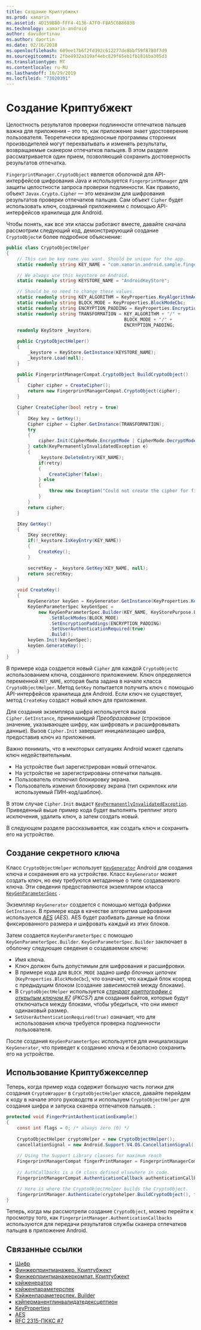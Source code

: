 ```yaml
---
title: Создание Криптубжект
ms.prod: xamarin
ms.assetid: 4D159B80-FFF4-4136-A7F0-F8A5C6B86838
ms.technology: xamarin-android
author: davidortinau
ms.author: daortin
ms.date: 02/16/2018
ms.openlocfilehash: 609ee17b6f2fd392c612277de8bbf59f8780f7d9
ms.sourcegitcommit: 2fbe4932a319af4ebc829f65eb1fb1816ba305d3
ms.translationtype: MT
ms.contentlocale: ru-RU
ms.lasthandoff: 10/29/2019
ms.locfileid: "73020391"
---
```

# <a name="creating-a-cryptoobject"></a>Создание Криптубжект

Целостность результатов проверки подлинности отпечатков пальцев важна для приложения &ndash; это то, как приложение знает удостоверение пользователя. Теоретически вредоносные программы сторонних производителей могут перехватывать и изменять результаты, возвращаемые сканером отпечатков пальцев. В этом разделе рассматривается один прием, позволяющий сохранить достоверность результатов отпечатка. 

`FingerprintManager.CryptoObject` является оболочкой для API-интерфейсов шифрования Java и используется `FingerprintManager` для защиты целостности запроса проверки подлинности. Как правило, объект `Javax.Crypto.Cipher` — это механизм для шифрования результатов проверки отпечатков пальцев. Сам объект `Cipher` будет использовать ключ, созданный приложением с помощью API-интерфейсов хранилища для Android.

Чтобы понять, как все эти классы работают вместе, давайте сначала рассмотрим следующий код, демонстрирующий создание `CryptoObject`и более подробное объяснение:

```csharp
public class CryptoObjectHelper
{
    // This can be key name you want. Should be unique for the app.
    static readonly string KEY_NAME = "com.xamarin.android.sample.fingerprint_authentication_key";

    // We always use this keystore on Android.
    static readonly string KEYSTORE_NAME = "AndroidKeyStore";

    // Should be no need to change these values.
    static readonly string KEY_ALGORITHM = KeyProperties.KeyAlgorithmAes;
    static readonly string BLOCK_MODE = KeyProperties.BlockModeCbc;
    static readonly string ENCRYPTION_PADDING = KeyProperties.EncryptionPaddingPkcs7;
    static readonly string TRANSFORMATION = KEY_ALGORITHM + "/" +
                                            BLOCK_MODE + "/" +
                                            ENCRYPTION_PADDING;
    readonly KeyStore _keystore;

    public CryptoObjectHelper()
    {
        _keystore = KeyStore.GetInstance(KEYSTORE_NAME);
        _keystore.Load(null);
    }

    public FingerprintManagerCompat.CryptoObject BuildCryptoObject()
    {
        Cipher cipher = CreateCipher();
        return new FingerprintManagerCompat.CryptoObject(cipher);
    }

    Cipher CreateCipher(bool retry = true)
    {
        IKey key = GetKey();
        Cipher cipher = Cipher.GetInstance(TRANSFORMATION);
        try
        {
            cipher.Init(CipherMode.EncryptMode | CipherMode.DecryptMode, key);
        } catch(KeyPermanentlyInvalidatedException e)
        {
            _keystore.DeleteEntry(KEY_NAME);
            if(retry)
            {
                CreateCipher(false);
            } else
            {
                throw new Exception("Could not create the cipher for fingerprint authentication.", e);
            }
        }
        return cipher;
    }

    IKey GetKey()
    {
        IKey secretKey;
        if(!_keystore.IsKeyEntry(KEY_NAME))
        {
            CreateKey();
        }

        secretKey = _keystore.GetKey(KEY_NAME, null);
        return secretKey;
    }

    void CreateKey()
    {
        KeyGenerator keyGen = KeyGenerator.GetInstance(KeyProperties.KeyAlgorithmAes, KEYSTORE_NAME);
        KeyGenParameterSpec keyGenSpec =
            new KeyGenParameterSpec.Builder(KEY_NAME, KeyStorePurpose.Encrypt | KeyStorePurpose.Decrypt)
                .SetBlockModes(BLOCK_MODE)
                .SetEncryptionPaddings(ENCRYPTION_PADDING)
                .SetUserAuthenticationRequired(true)
                .Build();
        keyGen.Init(keyGenSpec);
        keyGen.GenerateKey();
    }
}
```

В примере кода создается новый `Cipher` для каждой `CryptoObject`с использованием ключа, созданного приложением. Ключ определяется переменной `KEY_NAME`, которая была задана в начале класса `CryptoObjectHelper`. Метод `GetKey` попытается получить ключ с помощью API-интерфейсов хранилища для Android. Если ключ не существует, метод `CreateKey` создаст новый ключ для приложения.

Для создания экземпляра шифра используется вызов `Cipher.GetInstance`, принимающий _Преобразование_ (строковое значение, указывающее шифру, как шифровать и расшифровывать данные). Вызов `Cipher.Init` завершит инициализацию шифра, предоставив ключ из приложения. 

Важно понимать, что в некоторых ситуациях Android может сделать ключ недействительным. 

- На устройстве был зарегистрирован новый отпечаток.
- На устройстве не зарегистрированы отпечатки пальцев.
- Пользователь отключил блокировку экрана.
- Пользователь изменил блокировку экрана (тип скринлокк или используемый ПИН-код/шаблон).

В этом случае `Cipher.Init` выдаст [`KeyPermanentlyInvalidatedException`](https://developer.android.com/reference/android/security/keystore/KeyPermanentlyInvalidatedException.html). Приведенный выше пример кода будет выполнять треппинг этого исключения, удалить ключ, а затем создать новый.

В следующем разделе рассказывается, как создать ключ и сохранить его на устройстве.

## <a name="creating-a-secret-key"></a>Создание секретного ключа

Класс `CryptoObjectHelper` использует [`KeyGenerator`](xref:Javax.Crypto.KeyGenerator) Android для создания ключа и сохранения его на устройстве. Класс `KeyGenerator` может создать ключ, но ему требуются метаданные о типе создаваемого ключа. Эти сведения предоставляются экземпляром класса [`KeyGenParameterSpec`](https://developer.android.com/reference/android/security/keystore/KeyGenParameterSpec.html) . 

Экземпляр `KeyGenerator` создается с помощью метода фабрики `GetInstance`. В примере кода в качестве алгоритма шифрования используется [_AES_](https://en.wikipedia.org/wiki/Advanced_Encryption_Standard) (_AES_). AES будет разбивать данные на блоки фиксированного размера и шифровать каждый из этих блоков.

Затем создается `KeyGenParameterSpec` с помощью `KeyGenParameterSpec.Builder`. `KeyGenParameterSpec.Builder` заключает в оболочку следующие сведения о создаваемом ключе:

- Имя ключа.
- Ключ должен быть допустимым для шифрования и расшифровки.
- В примере кода для `BLOCK_MODE` задано _шифр блочных цепочек_ (`KeyProperties.BlockModeCbc`), что означает, что каждый блок ксоред с предыдущим блоком (создание зависимостей между блоками). 
- В `CryptoObjectHelper` используется [_стандарт криптографии с открытым ключом #7_](https://tools.ietf.org/html/rfc2315) (_PKCS7_) для создания байтов, которые будут отключаться между блоками, чтобы убедиться, что они имеют одинаковый размер.
- `SetUserAuthenticationRequired(true)` означает, что для использования ключа требуется проверка подлинности пользователя.

После создания `KeyGenParameterSpec` используется для инициализации `KeyGenerator`, что приведет к созданию ключа и безопасно сохранить его на устройстве. 

## <a name="using-the-cryptoobjecthelper"></a>Использование Криптубжекселпер

Теперь, когда пример кода содержит большую часть логики для создания `CryptoWrapper` в `CryptoObjectHelper` классе, давайте перейдем к коду в начале этого руководств и используем `CryptoObjectHelper` для создания шифра и запуска сканера отпечатков пальцев. : 

```csharp
protected void FingerPrintAuthenticationExample()
{
    const int flags = 0; /* always zero (0) */
    
    CryptoObjectHelper cryptoHelper = new CryptoObjectHelper();
    cancellationSignal = new Android.Support.V4.OS.CancellationSignal();
    
    // Using the Support Library classes for maximum reach
    FingerprintManagerCompat fingerPrintManager = FingerprintManagerCompat.From(this);
    
    // AuthCallbacks is a C# class defined elsewhere in code.
    FingerprintManagerCompat.AuthenticationCallback authenticationCallback = new MyAuthCallbackSample(this);

    // Here is where the CryptoObjectHelper builds the CryptoObject. 
    fingerprintManager.Authenticate(cryptohelper.BuildCryptoObject(), flags, cancellationSignal, authenticationCallback, null);
}
```

Теперь, когда мы рассмотрели создание `CryptoObject`, можно перейти к просмотру того, как `FingerprintManager.AuthenticationCallbacks` используются для передачи результатов службы сканера отпечатков пальцев в приложение Android.

## <a name="related-links"></a>Связанные ссылки

- [Шифр](xref:Javax.Crypto.Cipher)
- [Финжерпринтманажер. Криптубжект](https://developer.android.com/reference/android/hardware/fingerprint/FingerprintManager.CryptoObject.html)
- [Финжерпринтманажеркомпат. Криптубжект](https://developer.android.com/reference/android/support/v4/hardware/fingerprint/FingerprintManagerCompat.CryptoObject.html)
- [кэйженератор](xref:Javax.Crypto.KeyGenerator)
- [кэйженпараметерспек](https://developer.android.com/reference/android/security/keystore/KeyGenParameterSpec.html)
- [Кэйженпараметерспек. Builder](https://developer.android.com/reference/android/security/keystore/KeyGenParameterSpec.Builder.html)
- [кэйперманентлинвалидатедексцептион](https://developer.android.com/reference/android/security/keystore/KeyPermanentlyInvalidatedException.html)
- [KeyProperties](https://developer.android.com/reference/android/security/keystore/KeyProperties.html)
- [AES](https://en.wikipedia.org/wiki/Advanced_Encryption_Standard)
- [RFC 2315-ПККС #7](https://tools.ietf.org/html/rfc2315)

